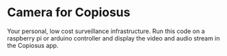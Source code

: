 # Camera for Copiosus
Your personal, low cost surveillance infrastructure.
Run this code on a raspberry pi or arduino controller and display the video and audio stream in the Copiosus app.
